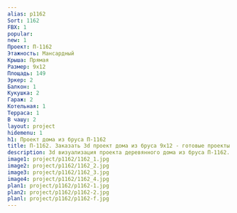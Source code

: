 ```yaml
---
alias: p1162
Sort: 1162
FBX: 1
popular: 
new: 1
Проект: П-1162
Этажность: Мансардный
Крыша: Прямая
Размер: 9х12
Площадь: 149
Эркер: 2
Балкон: 1
Кукушка: 2
Гараж: 2
Котельная: 1
Терраса: 1
В чашу: 2
layout: project
hidemenu: 1
h1: Проект дома из бруса П-1162
title: П-1162. Заказать 3d проект дома из бруса 9х12 - готовые проекты
description: 3d визуализация проекта деревянного дома из бруса П-1162. Площадь 149 м2, размер 9х12. Вы можете внести любые изменения в проект.
image1: project/p1162/1162_1.jpg
image2: project/p1162/1162_2.jpg
image3: project/p1162/1162_3.jpg
image4: project/p1162/1162_4.jpg
plan1: project/p1162/p1162-1.jpg
plan2: project/p1162/p1162-2.jpg
planl: project/p1162/p1162-f.jpg
---
```

